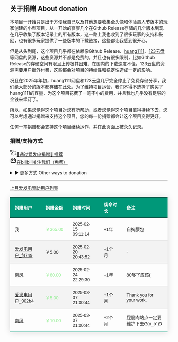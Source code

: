 <script>
// Function to copy text to clipboard
function copyToClipboard(text) {
    navigator.clipboard.writeText(text)
        .then(() => {
            showNotification("已复制到剪贴板");
        })
        .catch(err => {
            console.error('无法复制文本: ', err);
            showNotification("复制失败，请手动复制");
        });
}

// Function to show a floating notification
function showNotification(message) {
    // Create notification element
    const notification = document.createElement("div");
    notification.textContent = message;
    
    // Style the notification
    Object.assign(notification.style, {
        position: "fixed",
        bottom: "20px",
        right: "20px",
        padding: "10px 20px",
        backgroundColor: "rgba(0, 0, 0, 0.7)",
        color: "white",
        borderRadius: "5px",
        zIndex: "9999",
        opacity: "0",
        transition: "opacity 0.3s ease"
    });
    
    // Add to body
    document.body.appendChild(notification);
    
    // Show notification
    setTimeout(() => {
        notification.style.opacity = "1";
    }, 10);
    
    // Hide and remove notification after 2 seconds
    setTimeout(() => {
        notification.style.opacity = "0",
        setTimeout(() => {
            document.body.removeChild(notification);
        }, 300);
    }, 2000);
}

// Initialize after DOM is loaded
document.addEventListener("DOMContentLoaded", function() {
    // Add copy buttons to elements with copy-btn class
    document.querySelectorAll(".copy-btn").forEach(button => {
        button.addEventListener("click", function() {
            const textToCopy = this.getAttribute("data-copy") || "";
            copyToClipboard(textToCopy);
        });
    });
});

</script>

## 关于捐赠 About donation

本项目一开始只是出于方便我自己以及其他想要收集全头像和体验愚人节版本的玩家创建的小型项目，从一开始的寥寥几个在Github Release存储的几个版本到现在几乎收集了版本记录上的所有版本，这一路上我也收到了很多玩家的支持和鼓励，也有很多玩家提供了一些版本的下载链接，这些都让我感到很开心。

但是从头到尾，这个项目几乎都在依赖像Github Release、[huang1111](https://huang1111.cn)、[123云盘](https://123yunpan.com)等网盘的资源，这些资源并不都是免费的，并且也有很多限制，比如Github Release的存储空间有限且上传极其困难、在国内的下载速度不佳，123云盘的资源需要用户额外付费，这些都会对项目的持续性和稳定性造成一定的影响。

况且在2025年年初，huang1111网盘和123云盘几乎完全停止了免费存储分享，我们绝大部分的版本都存储在此处。为了维持项目运营，我们不得不选择了购买了huang1111的容量，为这个项目花费了一笔不小的费用，并且我也几乎没有足够的金钱来续订了。

所以，如果您觉得这个项目对您有所帮助，或者您觉得这个项目值得持续下去，您可以考虑通过捐赠来支持这个项目，您的每一份捐赠都会让这个项目变得更好。

任何一笔捐赠都会支持这个项目继续运作，并在此页面上被永久记录。

### 捐赠/支持方式

[<svg t="1740759697243" class="icon" viewBox="0 0 1322 1024" version="1.1" xmlns="http://www.w3.org/2000/svg" p-id="3807" width="1.5em" height="1.5em"><path d="M495.899049 634.906371c-17.304811 0-31.251971 13.947161-31.251971 31.251971S478.594238 697.410314 495.899049 697.410314c17.304811 0 31.251971-13.947161 31.251971-31.251972 0-17.304811-13.947161-31.251971-31.251971-31.251971zM790.855671 728.662285c-17.304811 0-31.251971 13.947161-31.251972 31.251971s13.947161 31.251971 31.251972 31.251972 31.251971-13.947161 31.251971-31.251972c0-17.04653-13.947161-30.993691-31.251971-31.251971z" fill="currentColor" p-id="3808"></path><path d="M1262.99289 719.622459c-13.430599-8.264984-28.927445-13.430599-44.68257-14.980284 34.867902-84.974368 57.080047-196.293374-18.596215-306.837537-115.193217-168.657333-280.75118-256.73107-491.766556-260.863562-60.179416-1.291404-130.948343 1.549685-205.849762 4.649054-87.040614 3.35765-203.008673 8.006703-281.526023 1.549684 15.755126-8.523265 32.543375-16.788249 47.007098-23.761829 55.530362-27.119479 98.921529-48.04022 84.457807-85.232649-7.748423-21.695583-30.218848-33.059937-67.411277-34.09306C206.624604-1.755689 37.967271 43.443443 7.748423 119.636265c-17.04653 42.874605-19.887618 125.524447 152.902206 198.876182 71.027208 30.218848 271.969635 66.894715 349.453861 74.643138 17.563091 1.549685 34.867902 5.165615 51.397871 11.364353-17.821372 11.622634-35.901025 24.02011-54.238959 36.417586-31.768533-18.079653-83.941245-39.516955-122.683358-13.172318-14.463722 9.298107-23.503549 25.053233-24.02011 42.358044-0.516562 21.179022 12.397476 42.099763 26.861198 58.629731-57.080047 45.715694-103.312302 89.881703-119.84227 123.974762-18.337934 41.841482-25.828075 110.544163 8.523265 177.438879 43.391167 84.974368 138.955046 144.120661 284.625391 176.147474 190.352916 41.583202 354.619476 4.132492 463.355674-53.205835 60.437697-32.026814 103.570583-69.994085 124.233043-103.828864 6.457019 2.066246 12.914038 4.132492 19.629338 6.198738 9.298107 2.841088 18.596214 5.682177 27.37776 8.781546 28.669164 10.072949 60.695977 8.523265 85.232649-3.61593l1.291403-0.774843c17.821372-9.039826 31.510252-25.053233 37.708991-44.166009 15.238565-51.139589-29.444006-79.033911-56.563486-96.08044z m-811.776412-239.684541l-17.30481 12.655757c-5.165615-5.165615-9.814669-11.106072-13.430599-17.563091 6.7153-2.066246 18.337934 0.258281 30.735409 4.907334zM1262.99289 798.139808c-1.291404 3.874211-4.132492 6.97358-9.298107 9.814669-10.33123 5.165615-25.569795 5.423896-39.258675 0.774842-9.298107-3.35765-19.371057-6.457019-29.444006-9.556388-18.596214-5.682177-49.848186-15.238565-55.788643-22.470426-9.814669-12.914038-28.152602-15.755126-41.32492-5.940457s-15.755126 28.152602-5.940458 41.324921c3.615931 4.390773 7.490142 8.264984 12.139196 11.622634-44.940851 62.245662-242.267348 186.220424-521.468844 125.007885-125.782728-27.636041-210.498815-77.742507-244.850155-145.412065-24.794952-48.815063-19.112776-98.921529-7.231861-126.299289 34.09306-71.027208 280.75118-234.518925 438.30244-327.241716 13.947161-8.264984 18.596214-26.344637 10.33123-40.291798s-27.119479-19.629337-40.291797-10.33123c-12.655757 7.490142-55.788643 33.059937-111.060725 68.186119-18.596214-12.655757-50.881309-27.894322-102.537459-33.059936-81.874999-8.264984-270.936512-44.42429-332.149051-70.252366C139.471608 245.418993 40.033517 196.34565 61.987381 141.073568c5.165615-12.914038 29.185725-33.576498 81.100157-53.464116 35.384463-13.430599 72.318611-22.470426 109.769321-27.119479l-11.622634 5.682176c-35.384463 17.304811-73.868296 36.417586-99.954652 59.146293-1.807965-1.033123-3.615931-2.324527-5.165615-3.874211-10.847792-11.622634-29.185725-12.397476-41.06664-1.291404l-0.516562 0.516561c-11.880915 11.106072-12.139195 29.702287-1.033123 41.583202 10.589511 11.106072 26.086356 19.371057 45.715694 25.569795 0.774842 0.258281 1.291404 0.516562 2.066246 0.774842 68.702681 21.179022 190.611197 18.596214 362.367899 11.622634 74.126577-2.841088 144.120661-5.682177 202.492111-4.649054 193.710566 3.874211 339.122631 80.841876 444.75946 235.552049 64.828469 95.047318 41.583202 188.544951 4.390773 269.903388-4.649054-3.615931-9.039826-7.748423-12.655757-12.139195-10.33123-12.397476-28.669164-14.463722-41.324921-4.649054-12.655757 10.072949-14.722003 28.669164-4.649054 41.324921 5.940457 7.490142 36.675867 42.874605 74.643138 39.775236h2.066246c1.291404-0.258281 2.324527 0 3.615931-0.258281 25.828075-4.649054 42.358044-3.615931 57.596608 6.198738 20.40418 12.914038 30.218848 20.40418 28.410883 26.861199z" fill="currentColor" p-id="3809"></path></svg>🎉通过爱发电捐赠🎉 推荐](https://afdian.com/a/stevezmtstudios)<br>
[<svg t="1740759812103" class="icon" viewBox="0 0 1024 1024" version="1.1" xmlns="http://www.w3.org/2000/svg" p-id="4887" width="1.5em" height="1.5em"><path d="M278.8864 148.1728c14.336-8.192 32.6144-9.3696 47.8208-2.6624 11.3664 4.6592 19.968 13.824 29.184 21.6064 38.144 32.9216 75.9808 66.304 114.2784 99.0208h80.4352c38.2976-32.768 76.0832-66.048 114.2272-98.9696 9.2672-7.7824 17.8688-16.896 29.2864-21.6576 14.7456-6.5024 32.4608-5.632 46.592 2.048 16.5888 8.5504 28.1088 26.2656 28.8256 44.9536 1.024 13.568-3.84 27.2896-12.3392 37.7856-7.5264 8.3456-16.5376 15.2064-24.8832 22.6816-5.3248 4.4032-10.1376 9.5232-16.0256 13.2096 23.6544 0 47.2576-0.256 70.912 0.1536 31.1296 0.8192 61.44 14.592 82.8928 37.1712 22.6304 22.2208 35.5328 53.5552 35.4816 85.1968 0.1024 108.4416 0 216.9344 0.0512 325.376-0.1024 16.384 0.8192 33.024-2.816 49.152-6.656 32.9728-28.8256 61.5936-56.9856 79.36a121.344 121.344 0 0 1-64.7168 17.7664H263.2704c-16.9984-0.1024-34.2528 0.8704-50.9952-2.8672-32.1024-6.4512-60.0064-27.648-77.824-54.6304a121.088 121.088 0 0 1-19.2512-66.9696v-321.536c0.1024-16.5376-0.9216-33.1776 2.4576-49.408 10.24-52.9408 58.9312-96.1024 112.9984-98.4576 24.6272-0.768 49.3056-0.2048 73.9328-0.3072-11.6224-8.3968-21.8112-18.5344-32.768-27.7504a55.04 55.04 0 0 1-20.5312-45.9264c0.7168-18.2272 11.6736-35.584 27.648-44.3392m-13.056 221.7984c-20.992 3.7376-38.912 20.3264-44.7488 40.7552a76.4928 76.4928 0 0 0-2.3552 21.7088c0.1024 89.0368-0.0512 178.0736 0.0512 267.1616-0.4096 24.2176 16.3328 47.1552 39.1168 54.8864 8.1408 2.9696 16.896 3.0208 25.3952 3.072 153.1904-0.1024 306.432 0.0512 459.6224-0.0512 22.4768 0.8704 44.0832-13.1072 53.5552-33.28 5.7856-11.5712 5.6832-24.7296 5.4784-37.376v-248.832c0-9.1136 0.3072-18.4832-2.304-27.2896a58.7776 58.7776 0 0 0-36.864-38.656c-9.7792-3.584-20.4288-3.0208-30.6688-3.072H292.5056c-8.8576 0-17.8176-0.3072-26.624 0.9728z" fill="currentColor" p-id="4888"></path><path d="M358.7072 455.5264c14.6432-1.4848 29.8496 3.2768 41.0112 12.8 12.4416 10.24 19.5584 26.112 19.7632 42.1376 0.3584 19.4048 0.1024 38.8608 0.1024 58.2656 0 12.8-3.3792 25.8048-11.3152 35.9424a54.9888 54.9888 0 0 1-48.4864 21.76 54.9376 54.9376 0 0 1-44.032-28.2624c-6.8096-11.6736-7.3728-25.4976-7.168-38.6048 0.4096-18.8416-1.024-37.7856 0.8704-56.576a55.296 55.296 0 0 1 49.2544-47.4624z m292.4544 0a55.2448 55.2448 0 0 1 60.7232 53.0432c0.8192 18.2272 0.1024 36.4544 0.4096 54.6816 0.1024 12.8-1.4336 26.112-8.4992 37.12-10.24 17.0496-30.3104 27.5456-50.176 26.112a55.04 55.04 0 0 1-43.3664-24.9856c-7.936-11.776-9.472-26.2656-9.1136-40.0896 0.3584-18.7392-0.6656-37.4784 0.6144-56.1664 1.8432-25.6 23.9104-47.5136 49.408-49.664z" fill="currentColor" p-id="4889"></path></svg>在bilibili关注我们（免费）](https://space.bilibili.com/474130186)

<details>
<summary>▶ 更多方式 Other ways to donation</summary>

<a href="https://patreon.com/stevezmtstudios"><svg t="1740759374337" class="icon" viewBox="0 0 1024 1024" version="1.1" xmlns="http://www.w3.org/2000/svg" p-id="2594" width="1em" height="1em"><path d="M1024 390.4c0 203.2-164.8 368-368 368s-368-164.8-368-368 164.8-368 368-368c203.2-1.6 368 163.2 368 368zM0 1003.2h180.8V20.8H0v982.4z" p-id="2595" fill="currentColor"></path></svg> Via Patreon</a><br>

<a href="javascript:void(0);" class="copy-btn" data-copy="1071612239"><svg t="1740760188766" class="icon" viewBox="0 0 1024 1024" version="1.1" xmlns="http://www.w3.org/2000/svg" p-id="6186" width="1em" height="1em"><path d="M498.688 102.4l-245.76 245.76 81.92 81.92 163.84-163.84 163.84 163.84 81.92-81.92-245.76-245.76z m0 655.36l-163.84-163.84-81.92 81.92 245.76 245.76 245.76-245.76-81.92-81.92-163.84 163.84zM580.608 512l-81.92-81.92-60.416 60.416-7.168 7.168-14.336 14.336 81.92 81.92 81.92-81.92zM89.088 512l81.92 81.92 81.92-81.92-81.92-81.92zM744.448 512l81.92 81.92 81.92-81.92-81.92-81.92z" fill="currentColor" p-id="6187"></path></svg>Copy Binance ID</a><br>

<details>
<summary>▶ Via Digital Wallet</summary>

BTC (taproot):`bc1pttt2u35sweww86qlh6hnvx9zq46phkyr8p8f6jdh3syw65j5a3mq6zmjf9` <a href="javascript:void(0);" class="copy-btn" data-copy="bc1pttt2u35sweww86qlh6hnvx9zq46phkyr8p8f6jdh3syw65j5a3mq6zmjf9"><svg t="1745392269044" class="icon" viewBox="0 0 1024 1024" version="1.1" xmlns="http://www.w3.org/2000/svg" p-id="2806" width="1em" height="1em"><path d="M800 128h-160c0-70.6-57.4-128-128-128s-128 57.4-128 128H224C171 128 128 171 128 224v704c0 53 43 96 96 96h576c53 0 96-43 96-96V224c0-53-43-96-96-96zM512 80c26.6 0 48 21.4 48 48s-21.4 48-48 48-48-21.4-48-48 21.4-48 48-48z m288 836c0 6.6-5.4 12-12 12H236c-6.6 0-12-5.4-12-12V236c0-6.6 5.4-12 12-12h84v72c0 13.2 10.8 24 24 24h336c13.2 0 24-10.8 24-24v-72h84c6.6 0 12 5.4 12 12z" p-id="2807" fill="currentColor"></path></svg></a><br>

ETH (Ethereum):`0x637ed7f6DD3BfEC9a0513650F14a34963E69a217` <a href="javascript:void(0);" class="copy-btn" data-copy="0x637ed7f6DD3BfEC9a0513650F14a34963E69a217"><svg t="1745392269044" class="icon" viewBox="0 0 1024 1024" version="1.1" xmlns="http://www.w3.org/2000/svg" p-id="2806" width="1em" height="1em"><path d="M800 128h-160c0-70.6-57.4-128-128-128s-128 57.4-128 128H224C171 128 128 171 128 224v704c0 53 43 96 96 96h576c53 0 96-43 96-96V224c0-53-43-96-96-96zM512 80c26.6 0 48 21.4 48 48s-21.4 48-48 48-48-21.4-48-48 21.4-48 48-48z m288 836c0 6.6-5.4 12-12 12H236c-6.6 0-12-5.4-12-12V236c0-6.6 5.4-12 12-12h84v72c0 13.2 10.8 24 24 24h336c13.2 0 24-10.8 24-24v-72h84c6.6 0 12 5.4 12 12z" p-id="2807" fill="currentColor"></path></svg></a><br>

TON:`UQAK-SngM0rAfNuHRcBvkMyXFtqFarqWjHPbHc3bBci2vleo`<a href="javascript:void(0);" class="copy-btn" data-copy="UQAK-SngM0rAfNuHRcBvkMyXFtqFarqWjHPbHc3bBci2vleo"><svg t="1745392269044" class="icon" viewBox="0 0 1024 1024" version="1.1" xmlns="http://www.w3.org/2000/svg" p-id="2806" width="1em" height="1em"><path d="M800 128h-160c0-70.6-57.4-128-128-128s-128 57.4-128 128H224C171 128 128 171 128 224v704c0 53 43 96 96 96h576c53 0 96-43 96-96V224c0-53-43-96-96-96zM512 80c26.6 0 48 21.4 48 48s-21.4 48-48 48-48-21.4-48-48 21.4-48 48-48z m288 836c0 6.6-5.4 12-12 12H236c-6.6 0-12-5.4-12-12V236c0-6.6 5.4-12 12-12h84v72c0 13.2 10.8 24 24 24h336c13.2 0 24-10.8 24-24v-72h84c6.6 0 12 5.4 12 12z" p-id="2807" fill="currentColor"></path></svg></a><br>



</details>








</details>

---


[上月爱发电赞助用户列表](https://afdian.com/a/stevezmtstudios/thank)
<style>
    table {
        width: 100%;
        border-collapse: collapse;
        margin: 20px 0;
        font-size: 1em;
        font-family: Arial, sans-serif;
        min-width: 400px;
        box-shadow: 0 0 20px rgba(0, 0, 0, 0.15);
    }
    thead tr {
        background-color: #009879;
        color: #ffffff;
        text-align: left;
    }
    th, td {
        padding: 12px 15px;
    }
    tbody tr {
        border-bottom: 1px solid #dddddd;
    }
    tbody tr:nth-of-type(even) {
        background-color: #f3f3f3;
    }
    tbody tr:last-of-type {
        border-bottom: 2px solid #009879;
    }
    th:nth-child(1), td:nth-child(1) {
        width: 20%;
    }
    th:nth-child(2), td:nth-child(2) {
        width: 15%;
    }
    th:nth-child(3), td:nth-child(3) {
        width: 20%;
    }
    th:nth-child(4), td:nth-child(4) {
        width: 15%;
    }
    th:nth-child(5), td:nth-child(5) {
        width: 30%;
    }
</style>

<table>
    <thead>
        <tr>
            <th>捐赠用户</th>
            <th>捐赠金额</th>
            <th>捐赠时间</th>
            <th>续命时长</th>
            <th>备注</th>
        </tr>
    </thead>
    <tbody>
        <tr>
            <td>我</td>
            <td><span style="color: lightgreen;">￥365.00</span></td>
            <td>2025-02-15 09:11:14</td>
            <td>+1年</td>
            <td>自掏腰包</td>
        </tr>
        <tr>
            <td><a href="https://afdian.com/u/f4749796ef8711ef81a152540025c377">爱发电用户_f4749</a></td>
            <td>￥5.00</td>
            <td>2025-02-20 20:43:52</td>
            <td>+1个月</td>
            <td>-</td>
        </tr>
        <tr>
            <td><a href="https://afdian.com/u/110d7f20a4cf11ef83e352540025c377">南风</a></td>
            <td><span style="color: lightgreen;">￥80.00</span></td>
            <td>2025-02-24 22:29:30</td>
            <td>+1年</td>
            <td>80够了应该(</td>
        </tr>
        <tr>
            <td><a href="https://afdian.com/u/902b4ff6fb5211efa4c252540025c377">爱发电用户_902b4</a></td>
            <td><span style="color: lightgreen;">￥5.00</span></td>
            <td>2025-03-07 21:00:44</td>
            <td>+1个月</td>
            <td>Thank you for your work.</td>
        </tr>
        <tr>
            <td><a href="https://afdian.com/u/110d7f20a4cf11ef83e352540025c377">南风</a></td>
            <td><span style="color: lightgreen;">￥10.00</span></td>
            <td>2025-03-07 21:00:44</td>
            <td>+2个月</td>
            <td>屁股肉站点一定要维护下去ᕦ(ò_óˇ)ᕤ</td>
        </tr>
    </tbody>
</table>
